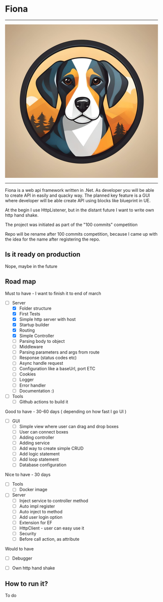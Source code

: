 # Fiona

---
![logo](assets/logo.jpg)

---
Fiona is a web api framework written in .Net. As developer you will be able to create API in easily and quacky way.
The planned key feature is a GUI where developer will be able create API using blocks like blueprint in UE.

At the begin I use HttpListener, but in the distant future I want to write own http hand shake.

The project was initiated as part of the "100 commits" competition

Repo will be rename after 100 commits competition, because I came up with the idea for the name after registering the repo.

## Is it ready on production
Nope, maybe in the future

## Road map

Must to have - I want to finish it to end of march
- [ ] Server
	- [X] Folder structure 
    - [X] First Tests
	- [X] Simple http server with host
	- [X] Startup builder
	- [X] Routing
	- [X] Simple Controller
	- [ ] Parsing body to object
	- [ ] Middleware
	- [ ] Parsing parameters and args from route
	- [ ] Response (status codes etc)
	- [ ] Async handle request
	- [ ] Configuration like a baseUrl, port ETC
	- [ ] Cookies
	- [ ] Logger
	- [ ] Error handler
	- [ ] Documentation :)
- [ ] Tools
    - [ ] Github actions to build it

Good to have - 30-60 days ( depending on how fast I go UI )
- [ ] GUI
	- [ ] Simple view where user can drag and drop boxes
	- [ ] User can connect boxes
	- [ ] Adding controller 
	- [ ] Adding service
	- [ ] Add way to create simple CRUD
	- [ ] Add logic statement
	- [ ] Add loop statement
	- [ ] Database configuration

Nice to have - 30 days
- [ ] Tools
	- [ ] Docker image
- [ ] Server
	- [ ] Inject service to controller method
	- [ ] Auto impl register
	- [ ] Auto inject to method
	- [ ] Add user login option
	- [ ] Extension for EF
	- [ ] HttpClient - user can easy use it
	- [ ] Security
	- [ ] Before call action, as attribute

Would to have
- [ ] Debugger
- [ ] Own http hand shake


## How to run it?
To do

